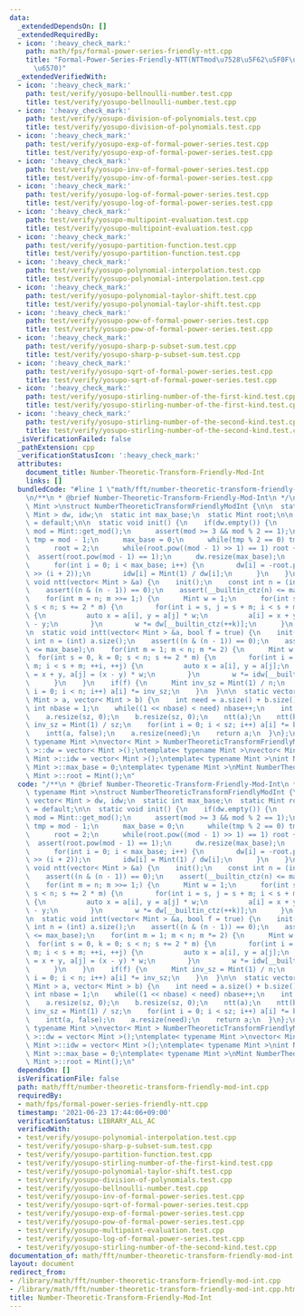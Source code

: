 ```yaml
---
data:
  _extendedDependsOn: []
  _extendedRequiredBy:
  - icon: ':heavy_check_mark:'
    path: math/fps/formal-power-series-friendly-ntt.cpp
    title: "Formal-Power-Series-Friendly-NTT(NTTmod\u7528\u5F62\u5F0F\u7684\u51AA\u7D1A\
      \u6570)"
  _extendedVerifiedWith:
  - icon: ':heavy_check_mark:'
    path: test/verify/yosupo-bellnoulli-number.test.cpp
    title: test/verify/yosupo-bellnoulli-number.test.cpp
  - icon: ':heavy_check_mark:'
    path: test/verify/yosupo-division-of-polynomials.test.cpp
    title: test/verify/yosupo-division-of-polynomials.test.cpp
  - icon: ':heavy_check_mark:'
    path: test/verify/yosupo-exp-of-formal-power-series.test.cpp
    title: test/verify/yosupo-exp-of-formal-power-series.test.cpp
  - icon: ':heavy_check_mark:'
    path: test/verify/yosupo-inv-of-formal-power-series.test.cpp
    title: test/verify/yosupo-inv-of-formal-power-series.test.cpp
  - icon: ':heavy_check_mark:'
    path: test/verify/yosupo-log-of-formal-power-series.test.cpp
    title: test/verify/yosupo-log-of-formal-power-series.test.cpp
  - icon: ':heavy_check_mark:'
    path: test/verify/yosupo-multipoint-evaluation.test.cpp
    title: test/verify/yosupo-multipoint-evaluation.test.cpp
  - icon: ':heavy_check_mark:'
    path: test/verify/yosupo-partition-function.test.cpp
    title: test/verify/yosupo-partition-function.test.cpp
  - icon: ':heavy_check_mark:'
    path: test/verify/yosupo-polynomial-interpolation.test.cpp
    title: test/verify/yosupo-polynomial-interpolation.test.cpp
  - icon: ':heavy_check_mark:'
    path: test/verify/yosupo-polynomial-taylor-shift.test.cpp
    title: test/verify/yosupo-polynomial-taylor-shift.test.cpp
  - icon: ':heavy_check_mark:'
    path: test/verify/yosupo-pow-of-formal-power-series.test.cpp
    title: test/verify/yosupo-pow-of-formal-power-series.test.cpp
  - icon: ':heavy_check_mark:'
    path: test/verify/yosupo-sharp-p-subset-sum.test.cpp
    title: test/verify/yosupo-sharp-p-subset-sum.test.cpp
  - icon: ':heavy_check_mark:'
    path: test/verify/yosupo-sqrt-of-formal-power-series.test.cpp
    title: test/verify/yosupo-sqrt-of-formal-power-series.test.cpp
  - icon: ':heavy_check_mark:'
    path: test/verify/yosupo-stirling-number-of-the-first-kind.test.cpp
    title: test/verify/yosupo-stirling-number-of-the-first-kind.test.cpp
  - icon: ':heavy_check_mark:'
    path: test/verify/yosupo-stirling-number-of-the-second-kind.test.cpp
    title: test/verify/yosupo-stirling-number-of-the-second-kind.test.cpp
  _isVerificationFailed: false
  _pathExtension: cpp
  _verificationStatusIcon: ':heavy_check_mark:'
  attributes:
    document_title: Number-Theoretic-Transform-Friendly-Mod-Int
    links: []
  bundledCode: "#line 1 \"math/fft/number-theoretic-transform-friendly-mod-int.cpp\"\
    \n/**\n * @brief Number-Theoretic-Transform-Friendly-Mod-Int\n */\ntemplate< typename\
    \ Mint >\nstruct NumberTheoreticTransformFriendlyModInt {\n\n  static vector<\
    \ Mint > dw, idw;\n  static int max_base;\n  static Mint root;\n\n  NumberTheoreticTransformFriendlyModInt()\
    \ = default;\n\n  static void init() {\n    if(dw.empty()) {\n      const unsigned\
    \ mod = Mint::get_mod();\n      assert(mod >= 3 && mod % 2 == 1);\n      auto\
    \ tmp = mod - 1;\n      max_base = 0;\n      while(tmp % 2 == 0) tmp >>= 1, max_base++;\n\
    \      root = 2;\n      while(root.pow((mod - 1) >> 1) == 1) root += 1;\n    \
    \  assert(root.pow(mod - 1) == 1);\n      dw.resize(max_base);\n      idw.resize(max_base);\n\
    \      for(int i = 0; i < max_base; i++) {\n        dw[i] = -root.pow((mod - 1)\
    \ >> (i + 2));\n        idw[i] = Mint(1) / dw[i];\n      }\n    }\n  }\n\n  static\
    \ void ntt(vector< Mint > &a) {\n    init();\n    const int n = (int) a.size();\n\
    \    assert((n & (n - 1)) == 0);\n    assert(__builtin_ctz(n) <= max_base);\n\
    \    for(int m = n; m >>= 1;) {\n      Mint w = 1;\n      for(int s = 0, k = 0;\
    \ s < n; s += 2 * m) {\n        for(int i = s, j = s + m; i < s + m; ++i, ++j)\
    \ {\n          auto x = a[i], y = a[j] * w;\n          a[i] = x + y, a[j] = x\
    \ - y;\n        }\n        w *= dw[__builtin_ctz(++k)];\n      }\n    }\n  }\n\
    \n  static void intt(vector< Mint > &a, bool f = true) {\n    init();\n    const\
    \ int n = (int) a.size();\n    assert((n & (n - 1)) == 0);\n    assert(__builtin_ctz(n)\
    \ <= max_base);\n    for(int m = 1; m < n; m *= 2) {\n      Mint w = 1;\n    \
    \  for(int s = 0, k = 0; s < n; s += 2 * m) {\n        for(int i = s, j = s +\
    \ m; i < s + m; ++i, ++j) {\n          auto x = a[i], y = a[j];\n          a[i]\
    \ = x + y, a[j] = (x - y) * w;\n        }\n        w *= idw[__builtin_ctz(++k)];\n\
    \      }\n    }\n    if(f) {\n      Mint inv_sz = Mint(1) / n;\n      for(int\
    \ i = 0; i < n; i++) a[i] *= inv_sz;\n    }\n  }\n\n  static vector< Mint > multiply(vector<\
    \ Mint > a, vector< Mint > b) {\n    int need = a.size() + b.size() - 1;\n   \
    \ int nbase = 1;\n    while((1 << nbase) < need) nbase++;\n    int sz = 1 << nbase;\n\
    \    a.resize(sz, 0);\n    b.resize(sz, 0);\n    ntt(a);\n    ntt(b);\n    Mint\
    \ inv_sz = Mint(1) / sz;\n    for(int i = 0; i < sz; i++) a[i] *= b[i] * inv_sz;\n\
    \    intt(a, false);\n    a.resize(need);\n    return a;\n  }\n};\n\ntemplate<\
    \ typename Mint >\nvector< Mint > NumberTheoreticTransformFriendlyModInt< Mint\
    \ >::dw = vector< Mint >();\ntemplate< typename Mint >\nvector< Mint > NumberTheoreticTransformFriendlyModInt<\
    \ Mint >::idw = vector< Mint >();\ntemplate< typename Mint >\nint NumberTheoreticTransformFriendlyModInt<\
    \ Mint >::max_base = 0;\ntemplate< typename Mint >\nMint NumberTheoreticTransformFriendlyModInt<\
    \ Mint >::root = Mint();\n"
  code: "/**\n * @brief Number-Theoretic-Transform-Friendly-Mod-Int\n */\ntemplate<\
    \ typename Mint >\nstruct NumberTheoreticTransformFriendlyModInt {\n\n  static\
    \ vector< Mint > dw, idw;\n  static int max_base;\n  static Mint root;\n\n  NumberTheoreticTransformFriendlyModInt()\
    \ = default;\n\n  static void init() {\n    if(dw.empty()) {\n      const unsigned\
    \ mod = Mint::get_mod();\n      assert(mod >= 3 && mod % 2 == 1);\n      auto\
    \ tmp = mod - 1;\n      max_base = 0;\n      while(tmp % 2 == 0) tmp >>= 1, max_base++;\n\
    \      root = 2;\n      while(root.pow((mod - 1) >> 1) == 1) root += 1;\n    \
    \  assert(root.pow(mod - 1) == 1);\n      dw.resize(max_base);\n      idw.resize(max_base);\n\
    \      for(int i = 0; i < max_base; i++) {\n        dw[i] = -root.pow((mod - 1)\
    \ >> (i + 2));\n        idw[i] = Mint(1) / dw[i];\n      }\n    }\n  }\n\n  static\
    \ void ntt(vector< Mint > &a) {\n    init();\n    const int n = (int) a.size();\n\
    \    assert((n & (n - 1)) == 0);\n    assert(__builtin_ctz(n) <= max_base);\n\
    \    for(int m = n; m >>= 1;) {\n      Mint w = 1;\n      for(int s = 0, k = 0;\
    \ s < n; s += 2 * m) {\n        for(int i = s, j = s + m; i < s + m; ++i, ++j)\
    \ {\n          auto x = a[i], y = a[j] * w;\n          a[i] = x + y, a[j] = x\
    \ - y;\n        }\n        w *= dw[__builtin_ctz(++k)];\n      }\n    }\n  }\n\
    \n  static void intt(vector< Mint > &a, bool f = true) {\n    init();\n    const\
    \ int n = (int) a.size();\n    assert((n & (n - 1)) == 0);\n    assert(__builtin_ctz(n)\
    \ <= max_base);\n    for(int m = 1; m < n; m *= 2) {\n      Mint w = 1;\n    \
    \  for(int s = 0, k = 0; s < n; s += 2 * m) {\n        for(int i = s, j = s +\
    \ m; i < s + m; ++i, ++j) {\n          auto x = a[i], y = a[j];\n          a[i]\
    \ = x + y, a[j] = (x - y) * w;\n        }\n        w *= idw[__builtin_ctz(++k)];\n\
    \      }\n    }\n    if(f) {\n      Mint inv_sz = Mint(1) / n;\n      for(int\
    \ i = 0; i < n; i++) a[i] *= inv_sz;\n    }\n  }\n\n  static vector< Mint > multiply(vector<\
    \ Mint > a, vector< Mint > b) {\n    int need = a.size() + b.size() - 1;\n   \
    \ int nbase = 1;\n    while((1 << nbase) < need) nbase++;\n    int sz = 1 << nbase;\n\
    \    a.resize(sz, 0);\n    b.resize(sz, 0);\n    ntt(a);\n    ntt(b);\n    Mint\
    \ inv_sz = Mint(1) / sz;\n    for(int i = 0; i < sz; i++) a[i] *= b[i] * inv_sz;\n\
    \    intt(a, false);\n    a.resize(need);\n    return a;\n  }\n};\n\ntemplate<\
    \ typename Mint >\nvector< Mint > NumberTheoreticTransformFriendlyModInt< Mint\
    \ >::dw = vector< Mint >();\ntemplate< typename Mint >\nvector< Mint > NumberTheoreticTransformFriendlyModInt<\
    \ Mint >::idw = vector< Mint >();\ntemplate< typename Mint >\nint NumberTheoreticTransformFriendlyModInt<\
    \ Mint >::max_base = 0;\ntemplate< typename Mint >\nMint NumberTheoreticTransformFriendlyModInt<\
    \ Mint >::root = Mint();\n"
  dependsOn: []
  isVerificationFile: false
  path: math/fft/number-theoretic-transform-friendly-mod-int.cpp
  requiredBy:
  - math/fps/formal-power-series-friendly-ntt.cpp
  timestamp: '2021-06-23 17:44:06+09:00'
  verificationStatus: LIBRARY_ALL_AC
  verifiedWith:
  - test/verify/yosupo-polynomial-interpolation.test.cpp
  - test/verify/yosupo-sharp-p-subset-sum.test.cpp
  - test/verify/yosupo-partition-function.test.cpp
  - test/verify/yosupo-stirling-number-of-the-first-kind.test.cpp
  - test/verify/yosupo-polynomial-taylor-shift.test.cpp
  - test/verify/yosupo-division-of-polynomials.test.cpp
  - test/verify/yosupo-bellnoulli-number.test.cpp
  - test/verify/yosupo-inv-of-formal-power-series.test.cpp
  - test/verify/yosupo-sqrt-of-formal-power-series.test.cpp
  - test/verify/yosupo-exp-of-formal-power-series.test.cpp
  - test/verify/yosupo-pow-of-formal-power-series.test.cpp
  - test/verify/yosupo-multipoint-evaluation.test.cpp
  - test/verify/yosupo-log-of-formal-power-series.test.cpp
  - test/verify/yosupo-stirling-number-of-the-second-kind.test.cpp
documentation_of: math/fft/number-theoretic-transform-friendly-mod-int.cpp
layout: document
redirect_from:
- /library/math/fft/number-theoretic-transform-friendly-mod-int.cpp
- /library/math/fft/number-theoretic-transform-friendly-mod-int.cpp.html
title: Number-Theoretic-Transform-Friendly-Mod-Int
---
```

